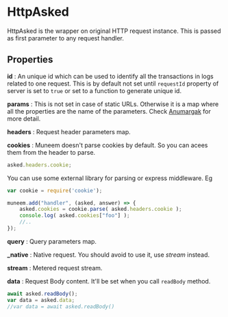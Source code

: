 # HttpAsked

HttpAsked is the wrapper on original HTTP request instance. This is passed as first parameter to any request handler.

## Properties

**id** : An unique id which can be used to identify all the transactions in logs related to one request. This is by default not set until `requestId` property of server is set to `true` or set to a function to generate unique id.

**params** : This is not set in case of static URLs. Otherwise it is a map where all the properties are the name of the parameters. Check [Anumargak](https://github.com/node-muneem/anumargak) for more detail.

**headers** : Request header parameters map.

**cookies** : Muneem doesn't parse cookies by default. So you can acees them from the header to parse. 

```js
asked.headers.cookie;
```

You can use some external library for parsing or express middleware. Eg

```js
var cookie = require('cookie');

muneem.add("handler", (asked, answer) => {
    asked.cookies = cookie.parse( asked.headers.cookie );
    console.log( asked.cookies["foo"] );
    //..
});
```

**query** : Query parameters map.

**_native** : Native request. You should avoid to use it, use *stream* instead.

**stream** : Metered request stream.

**data** : Request Body content. It'll be set when you call `readBody` method.

```js
await asked.readBody();
var data = asked.data;
//var data = await asked.readBody()
```

